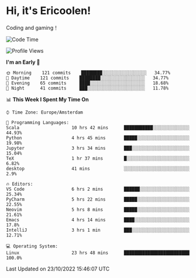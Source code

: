 # Hi, it's Ericoolen!
Coding and gaming！

<!--START_SECTION:waka-->
![Code Time](http://img.shields.io/badge/Code%20Time-475%20hrs%2054%20mins-blue)

![Profile Views](http://img.shields.io/badge/Profile%20Views-6-blue)

**I'm an Early 🐤** 

```text
🌞 Morning    121 commits    ████████░░░░░░░░░░░░░░░░░   34.77% 
🌆 Daytime    121 commits    ████████░░░░░░░░░░░░░░░░░   34.77% 
🌃 Evening    65 commits     ████░░░░░░░░░░░░░░░░░░░░░   18.68% 
🌙 Night      41 commits     ███░░░░░░░░░░░░░░░░░░░░░░   11.78%

```


📊 **This Week I Spent My Time On** 

```text
⌚︎ Time Zone: Europe/Amsterdam

💬 Programming Languages: 
Scala                    10 hrs 42 mins      ███████████░░░░░░░░░░░░░░   44.93% 
Python                   4 hrs 45 mins       █████░░░░░░░░░░░░░░░░░░░░   19.98% 
Jupyter                  3 hrs 34 mins       ███░░░░░░░░░░░░░░░░░░░░░░   15.04% 
TeX                      1 hr 37 mins        █░░░░░░░░░░░░░░░░░░░░░░░░   6.82% 
desktop                  41 mins             ░░░░░░░░░░░░░░░░░░░░░░░░░   2.9%

🔥 Editors: 
VS Code                  6 hrs 2 mins        ██████░░░░░░░░░░░░░░░░░░░   25.34% 
PyCharm                  5 hrs 22 mins       █████░░░░░░░░░░░░░░░░░░░░   22.55% 
Neovim                   5 hrs 8 mins        █████░░░░░░░░░░░░░░░░░░░░   21.61% 
Emacs                    4 hrs 14 mins       ████░░░░░░░░░░░░░░░░░░░░░   17.8% 
IntelliJ                 3 hrs 1 min         ███░░░░░░░░░░░░░░░░░░░░░░   12.71%

💻 Operating System: 
Linux                    23 hrs 48 mins      █████████████████████████   100.0%

```


 Last Updated on 23/10/2022 15:46:07 UTC
<!--END_SECTION:waka-->

